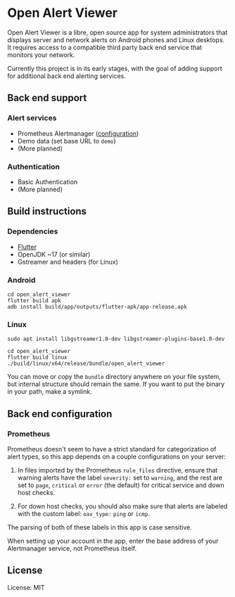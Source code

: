 # Open Alert Viewer

Open Alert Viewer is a libre, open source app for system administrators that
displays server and network alerts on Android phones and Linux desktops. It
requires access to a compatible third party back end service that monitors your
network.

Currently this project is in its early stages, with the goal of adding
support for additional back end alerting services.

## Back end support

### Alert services

* Prometheus Alertmanager ([configuration](#prometheus))
* Demo data (set base URL to `demo`)
* (More planned)

### Authentication

* Basic Authentication
* (More planned)

## Build instructions

### Dependencies

* [Flutter](https://docs.flutter.dev/get-started/install)
* OpenJDK ~17 (or similar)
* Gstreamer and headers (for Linux)

### Android

```
cd open_alert_viewer
flutter build apk
adb install build/app/outputs/flutter-apk/app-release.apk
```

### Linux

```
sudo apt install libgstreamer1.0-dev libgstreamer-plugins-base1.0-dev

cd open_alert_viewer
flutter build linux
./build/linux/x64/release/bundle/open_alert_viewer
```

You can move or copy the `bundle` directory anywhere on your file system, but
internal structure should remain the same. If you want to put the binary in
your path, make a symlink.

## Back end configuration

### Prometheus

Prometheus doesn't seem to have a strict standard for categorization of alert
types, so this app depends on a couple configurations on your server:

1. In files imported by the Prometheus `rule_files` directive, ensure that
   warning alerts have the label `severity:` set to `warning`, and the rest are
   set to `page`, `critical` or `error` (the default) for critical service and
   down host checks.

1. For down host checks, you should also make sure that alerts are labeled with
   the custom label: `oav_type:` `ping` or `icmp`.

The parsing of both of these labels in this app is case sensitive.

When setting up your account in the app, enter the base address of your
Alertmanager service, not Prometheus itself.

## License

License: MIT

